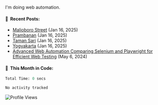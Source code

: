 I'm doing web automation.

#### 📰 &nbsp;Recent Posts:

<!-- BLOG-POST-LIST:START -->
 - [Malioboro Street](https://odhyp.com/photo/malioboro/) (Jan 16, 2025)
 - [Prambanan](https://odhyp.com/photo/prambanan/) (Jan 16, 2025)
 - [Taman Sari](https://odhyp.com/photo/tamansari/) (Jan 16, 2025)
 - [Yogyakarta](https://odhyp.com/photo/yogyakarta/) (Jan 16, 2025)
 - [Advanced Web Automation Comparing Selenium and Playwright for Efficient Web Testing](https://odhyp.com/blog/advanced-web-automation-comparing-selenium-and-playwright-for-efficient-web-testing/) (May 6, 2024)<!-- BLOG-POST-LIST:END -->

#### 📆 &nbsp;This Month in Code:

<!--START_SECTION:waka-->

```python
Total Time: 0 secs

No activity tracked
```

<!--END_SECTION:waka-->

<!-- Profile Views Counter -->
![Profile Views](https://komarev.com/ghpvc/?username=odhyp&color=green&style=pixel&abbreviated=true)
